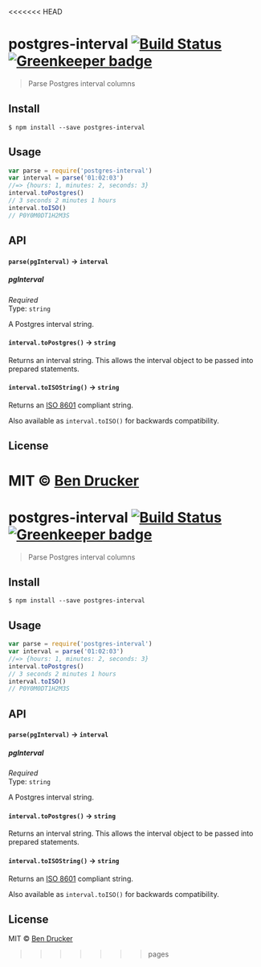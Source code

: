 <<<<<<< HEAD
# postgres-interval [![Build Status](https://travis-ci.org/bendrucker/postgres-interval.svg?branch=master)](https://travis-ci.org/bendrucker/postgres-interval) [![Greenkeeper badge](https://badges.greenkeeper.io/bendrucker/postgres-interval.svg)](https://greenkeeper.io/)

> Parse Postgres interval columns


## Install

```
$ npm install --save postgres-interval
```


## Usage

```js
var parse = require('postgres-interval')
var interval = parse('01:02:03')
//=> {hours: 1, minutes: 2, seconds: 3}
interval.toPostgres()
// 3 seconds 2 minutes 1 hours
interval.toISO()
// P0Y0M0DT1H2M3S
```

## API

#### `parse(pgInterval)` -> `interval`

##### pgInterval

*Required*  
Type: `string`

A Postgres interval string.

#### `interval.toPostgres()` -> `string`

Returns an interval string. This allows the interval object to be passed into prepared statements.

#### `interval.toISOString()` -> `string`

Returns an [ISO 8601](https://en.wikipedia.org/wiki/ISO_8601#Durations) compliant string.

Also available as `interval.toISO()` for backwards compatibility.

## License

MIT © [Ben Drucker](http://bendrucker.me)
=======
# postgres-interval [![Build Status](https://travis-ci.org/bendrucker/postgres-interval.svg?branch=master)](https://travis-ci.org/bendrucker/postgres-interval) [![Greenkeeper badge](https://badges.greenkeeper.io/bendrucker/postgres-interval.svg)](https://greenkeeper.io/)

> Parse Postgres interval columns


## Install

```
$ npm install --save postgres-interval
```


## Usage

```js
var parse = require('postgres-interval')
var interval = parse('01:02:03')
//=> {hours: 1, minutes: 2, seconds: 3}
interval.toPostgres()
// 3 seconds 2 minutes 1 hours
interval.toISO()
// P0Y0M0DT1H2M3S
```

## API

#### `parse(pgInterval)` -> `interval`

##### pgInterval

*Required*  
Type: `string`

A Postgres interval string.

#### `interval.toPostgres()` -> `string`

Returns an interval string. This allows the interval object to be passed into prepared statements.

#### `interval.toISOString()` -> `string`

Returns an [ISO 8601](https://en.wikipedia.org/wiki/ISO_8601#Durations) compliant string.

Also available as `interval.toISO()` for backwards compatibility.

## License

MIT © [Ben Drucker](http://bendrucker.me)
>>>>>>> pages
